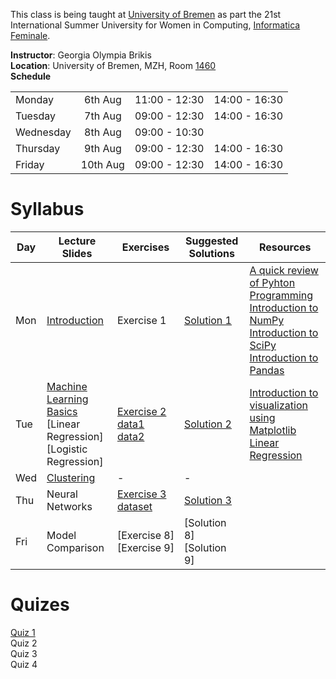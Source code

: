 This class is being taught at [University of Bremen](https://www.uni-bremen.de/en.html) as part the 21st International Summer University for Women in Computing, [Informatica Feminale](https://www.informatica-feminale.de/eng/).

**Instructor**: Georgia Olympia Brikis  
**Location**: University of Bremen, MZH, Room [1460](http://oracle-web.zfn.uni-bremen.de/lageplan/lageplan?haus=MZH&raum=1460&pi_anz=1)  
**Schedule**  

|           |          |               |               |  
|:----------|:--------:|:-------------:|:-------------:|  
| Monday    | 6th Aug  | 11:00 - 12:30 | 14:00 - 16:30 |  
| Tuesday   | 7th Aug  | 09:00 - 12:30 | 14:00 - 16:30 |  
| Wednesday | 8th Aug  | 09:00 - 10:30 |               |  
| Thursday  | 9th Aug  | 09:00 - 12:30 | 14:00 - 16:30 |  
| Friday    | 10th Aug | 09:00 - 12:30 | 14:00 - 16:30 |  

# Syllabus
  
| Day | Lecture Slides            | Exercises        | Suggested Solutions | Resources                           |
|-----|---------------------------|------------------|---------------------|-------------------------------------|
| Mon | [Introduction](./resources/slides/introduction.pdf)                                                                              | Exercise&nbsp;1                                                                                                                          | [Solution 1](./resources/exercises/Exercise1_sol.ipynb)                                                                                  | [A quick review of Pyhton Programming]() <br>                                                                                       [Introduction to NumPy](./resources/notebooks/numpy.ipynb) <br>                                                                           [Introduction to SciPy](./resources/notebooks/scientific_programming.ipynb) <br>                                                       [Introduction to Pandas](./resources/notebooks/pandas.ipynb)                    |
| Tue | [Machine Learning Basics](./resources/slides/ml_basics.pdf) <br>[Linear Regression] <br>[Logistic Regression]                    | [Exercise&nbsp;2](./resources/exercises/Exercise_2.ipynb) <br>[data1](./resources/exercises/ex1data1.txt) <br>[data2](./resources/exercises/ex1data2.txt)                                                                                                     | [Solution 2](./resources/exercises/Exercise_2_Sol.ipynb)                                                                                  | [Introduction to visualization using Matplotlib](./resources/notebooks/visualizations_using_matplotlib.ipynb) <br>[Linear Regression](./resources/exercises/lr.pdf)                                                                                                           | 
| Wed | [Clustering](./resources/slides/Clustering.pdf)                                                                                                                   | -                                                                                                                                        | -                                                                                                                                        | []()                                                                 |
| Thu | Neural Networks                                                                                                                  | [Exercise&nbsp;3](./resources/exercises/Exercise_3.ipynb) <br> [dataset](./resources/exercises/dataset.png)                                                                              | [Solution 3](./resources/exercises/Exercise_3_Sol.pdf)                                                                                   |  []()                                                                 
| Fri | Model Comparison                                                                                                                 | [Exercise&nbsp;8] <br>[Exercise&nbsp;9]                                                                                                  | [Solution 8] <br>[Solution 9]                                                                                                            | []()                                                                 |




# Quizes

[Quiz 1](https://play.kahoot.it/#/k/d454b632-c7b2-422f-8a7d-c26dda7c04d5)  
Quiz 2  
Quiz 3  
Quiz 4  
